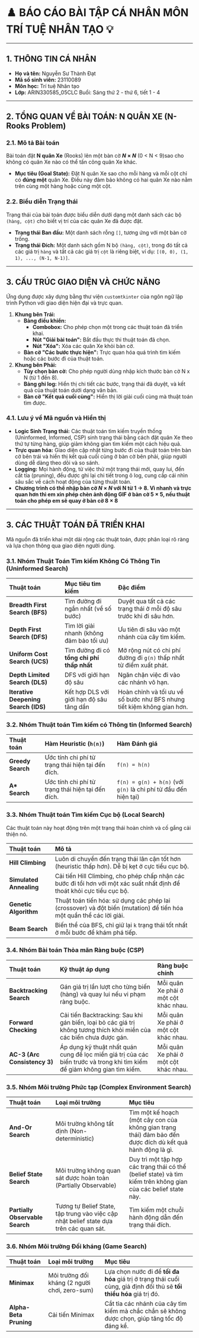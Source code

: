 # ♟️ BÁO CÁO BÀI TẬP CÁ NHÂN MÔN TRÍ TUỆ NHÂN TẠO 💡

---

## 1. THÔNG TIN CÁ NHÂN

* **Họ và tên:** Nguyễn Sư Thành Đạt
* **Mã số sinh viên:** 23110089
* **Môn học:** Trí tuệ Nhân tạo
* **Lớp:** ARIN330585_05CLC Buổi: Sáng thứ 2 - thứ 6, tiết 1 - 4

---

## 2. TỔNG QUAN VỀ BÀI TOÁN: N QUÂN XE (N-Rooks Problem)

### 2.1. Mô tả Bài toán

Bài toán đặt **N quân Xe** (Rooks) lên một bàn cờ **$N \times N$** (0 < N < 9)sao cho không có quân Xe nào có thể tấn công quân Xe khác.

* **Mục tiêu (Goal State):** Đặt N quân Xe sao cho mỗi hàng và mỗi cột chỉ có **đúng một** quân Xe. Điều này đảm bảo không có hai quân Xe nào nằm trên cùng một hàng hoặc cùng một cột.

### 2.2. Biểu diễn Trạng thái

Trạng thái của bài toán được biểu diễn dưới dạng một danh sách các bộ `(hàng, cột)` cho biết vị trí của các quân Xe đã được đặt.

* **Trạng thái Ban đầu:** Một danh sách rỗng `[]`, tương ứng với một bàn cờ trống.
* **Trạng thái Đích:** Một danh sách gồm N bộ `(hàng, cột)`, trong đó tất cả các giá trị `hàng` và tất cả các giá trị `cột` là riêng biệt, ví dụ: `[(0, 0), (1, 1), ..., (N-1, N-1)]`.

---

## 3. CẤU TRÚC GIAO DIỆN VÀ CHỨC NĂNG

Ứng dụng được xây dựng bằng thư viện `customtkinter` của ngôn ngữ lập trình Python với giao diện hiện đại và trực quan.

1.  **Khung bên Trái:**
    * **Bảng điều khiển:**
        * **Combobox:** Cho phép chọn một trong các thuật toán đã triển khai.
        * **Nút "Giải bài toán":** Bắt đầu thực thi thuật toán đã chọn.
        * **Nút "Xóa":** Xóa các quân Xe khỏi bàn cờ.
    * **Bàn cờ "Các bước thực hiện":** Trực quan hóa quá trình tìm kiếm hoặc các bước đi của thuật toán.
2.  **Khung bên Phải:**
    * **Tùy chọn bàn cờ:** Cho phép người dùng nhập kích thước bàn cờ N x N (từ 1 đến 8).
    * **Bảng ghi log:** Hiển thị chi tiết các bước, trạng thái đã duyệt, và kết quả của thuật toán dưới dạng văn bản.
    * **Bàn cờ "Kết quả cuối cùng":** Hiển thị lời giải cuối cùng mà thuật toán tìm được.

### 4.1. Lưu ý về Mã nguồn và Hiển thị

* **Logic Sinh Trạng thái:** Các thuật toán tìm kiếm truyền thống (Uninformed, Informed, CSP) sinh trạng thái bằng cách đặt quân Xe theo thứ tự từng hàng, giúp giảm không gian tìm kiếm một cách hiệu quả.
* **Trực quan hóa:** Giao diện cập nhật từng bước đi của thuật toán trên bàn cờ bên trái và hiển thị kết quả cuối cùng ở bàn cờ bên phải, giúp người dùng dễ dàng theo dõi và so sánh.
* **Logging:** Mọi hành động, từ việc thử một trạng thái mới, quay lui, đến cắt tỉa (pruning), đều được ghi lại chi tiết trong ô log, cung cấp cái nhìn sâu sắc về cách hoạt động của từng thuật toán.
* **Chương trình có thể nhập bàn cờ $N \times N$ với N từ 1 -> 8. Vì nhanh và trực quan hơn thì em xin phép chèn ảnh động GIF ở bàn cờ $5 \times 5$, nếu thuật toán cho phép em sẽ quay ở bàn cờ $8 \times 8$**

---

## 3. CÁC THUẬT TOÁN ĐÃ TRIỂN KHAI

Mã nguồn đã triển khai một dải rộng các thuật toán, được phân loại rõ ràng và lựa chọn thông qua giao diện người dùng.

### 3.1. Nhóm Thuật Toán Tìm kiếm Không Có Thông Tin (Uninformed Search)

| Thuật toán | Mục tiêu tìm kiếm | Đặc điểm |
| :--- | :--- | :--- |
| **Breadth First Search (BFS)** | Tìm đường đi ngắn nhất (về số bước) | Duyệt qua tất cả các trạng thái ở mỗi độ sâu trước khi đi sâu hơn. |
| **Depth First Search (DFS)** | Tìm lời giải nhanh (không đảm bảo tối ưu) | Ưu tiên đi sâu vào một nhánh của cây tìm kiếm. |
| **Uniform Cost Search (UCS)** | Tìm đường đi có **tổng chi phí thấp nhất** | Mở rộng nút có chi phí đường đi `g(n)` thấp nhất từ điểm xuất phát. |
| **Depth Limited Search (DLS)** | DFS với giới hạn độ sâu | Ngăn chặn việc đi vào các nhánh vô hạn. |
| **Iterative Deepening Search (IDS)** | Kết hợp DLS với giới hạn độ sâu tăng dần | Hoàn chỉnh và tối ưu về số bước như BFS nhưng tiết kiệm không gian hơn. |

### 3.2. Nhóm Thuật toán Tìm kiếm có Thông tin (Informed Search)

| Thuật toán | Hàm Heuristic (`h(n)`) | Hàm Đánh giá |
| :--- | :--- | :--- |
| **Greedy Search** | Ước tính chi phí từ trạng thái hiện tại đến đích. | `f(n) = h(n)` |
| **A\* Search** | Ước tính chi phí từ trạng thái hiện tại đến đích. | `f(n) = g(n) + h(n)` (với `g(n)` là chi phí từ đầu đến hiện tại) |

### 3.3. Nhóm Thuật toán Tìm kiếm Cục bộ (Local Search)

Các thuật toán này hoạt động trên một trạng thái hoàn chỉnh và cố gắng cải thiện nó.

| Thuật toán | Mô tả |
| :--- | :--- |
| **Hill Climbing** | Luôn di chuyển đến trạng thái lân cận tốt hơn (heuristic thấp hơn). Dễ bị kẹt ở cực tiểu cục bộ. |
| **Simulated Annealing** | Cải tiến Hill Climbing, cho phép chấp nhận các bước đi tồi hơn với một xác suất nhất định để thoát khỏi cực tiểu cục bộ. |
| **Genetic Algorithm** | Thuật toán tiến hóa: sử dụng các phép lai (crossover) và đột biến (mutation) để tiến hóa một quần thể các lời giải. |
| **Beam Search** | Biến thể của BFS, chỉ giữ lại `k` trạng thái tốt nhất ở mỗi bước để khám phá tiếp. |

### 3.4. Nhóm Bài toán Thỏa mãn Ràng buộc (CSP)

| Thuật toán | Kỹ thuật áp dụng | Ràng buộc chính |
| :--- | :--- | :--- |
| **Backtracking Search** | Gán giá trị lần lượt cho từng biến (hàng) và quay lui nếu vi phạm ràng buộc. | Mỗi quân Xe phải ở một cột khác nhau. |
| **Forward Checking** | Cải tiến Backtracking: Sau khi gán biến, loại bỏ các giá trị không tương thích khỏi miền của các biến chưa được gán. | Mỗi quân Xe phải ở một cột khác nhau. |
| **AC-3 (Arc Consistency 3)** | Áp dụng kỹ thuật nhất quán cung để lọc miền giá trị của các biến trước và trong khi tìm kiếm để giảm không gian tìm kiếm. | Mỗi quân Xe phải ở một cột khác nhau. |

### 3.5. Nhóm Môi trường Phức tạp (Complex Environment Search)

| Thuật toán | Loại môi trường | Mục tiêu |
| :--- | :--- | :--- |
| **And-Or Search** | Môi trường không tất định (Non-deterministic) | Tìm một kế hoạch (một cây con của không gian trạng thái) đảm bảo đến được đích dù kết quả hành động là gì. |
| **Belief State Search** | Môi trường không quan sát được hoàn toàn (Partially Observable) | Duy trì một tập hợp các trạng thái có thể (belief state) và tìm kiếm trên không gian của các belief state này. |
| **Partially Observable Search** | Tương tự Belief State, tập trung vào việc cập nhật belief state dựa trên các quan sát. | Tìm kiếm một chuỗi hành động dẫn đến trạng thái đích. |

### 3.6. Nhóm Môi trường Đối kháng (Game Search)

| Thuật toán | Loại môi trường | Mục tiêu |
| :--- | :--- | :--- |
| **Minimax** | Môi trường đối kháng (2 người chơi, zero-sum) | Lựa chọn nước đi để **tối đa hóa** giá trị ở trạng thái cuối cùng, giả định đối thủ sẽ **tối thiểu hóa** giá trị đó. |
| **Alpha-Beta Pruning** | Cải tiến Minimax | Cắt tỉa các nhánh của cây tìm kiếm mà chắc chắn sẽ không được chọn, giúp tăng tốc độ đáng kể. |
